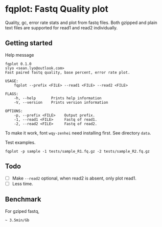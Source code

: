 # fqplot: Fastq Quality plot

Quality, gc, error rate stats and plot from fastq files. Both gzipped and plain text files are supported for read1 and read2 individually.

## Getting started

Help message

```shell
fqplot 0.1.0
slyo <sean.lyo@outlook.com>
Fast paired fastq quality, base percent, error rate plot.

USAGE:
    fqplot --prefix <FILE> --read1 <FILE> --read2 <FILE>

FLAGS:
    -h, --help       Prints help information
    -V, --version    Prints version information

OPTIONS:
    -p, --prefix <FILE>    Output prefix.
    -1, --read1 <FILE>     Fastq of read1.
    -2, --read2 <FILE>     Fastq of read2.
```

To make it work, font `wqy-zenhei` need installing first. See directory `data`.

Test examples.

```shell
fqplot -p sample -1 tests/sample_R1.fq.gz -2 tests/sample_R2.fq.gz
```

## Todo

- [ ] Make `--read2` optional, when read2 is absent, only plot read1.
- [ ] Less time.

## Benchmark

For gziped fastq,

```
~ 3.5min/Gb
```
